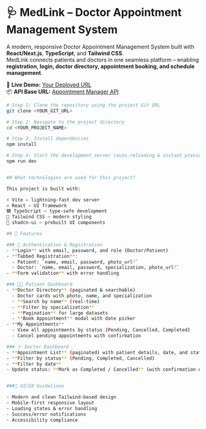 # 🩺 MedLink – Doctor Appointment Management System

A modern, responsive Doctor Appointment Management System built with **React/Next.js**, **TypeScript**, and **Tailwind CSS**.  
MedLink connects patients and doctors in one seamless platform – enabling **registration, login, doctor directory, appointment booking, and schedule management**.  

🚀 **Live Demo:** [Your Deployed URL](https://your-deployment-url.com)  
📦 **API Base URL:** [Appointment Manager API](https://appointment-manager-node.onrender.com/api/v1)  


```sh
# Step 1: Clone the repository using the project Git URL
git clone <YOUR_GIT_URL>

# Step 2: Navigate to the project directory
cd <YOUR_PROJECT_NAME>

# Step 3: Install dependencies
npm install

# Step 4: Start the development server (auto-reloading & instant preview)
npm run dev


## What technologies are used for this project?

This project is built with:

⚡ Vite – lightning-fast dev server
⚛️ React – UI framework
🟦 TypeScript – type-safe development
🎨 Tailwind CSS – modern styling
🧩 shadcn-ui – prebuilt UI components

## 📌 Features

### 👤 Authentication & Registration
- **Login** with email, password, and role (Doctor/Patient)  
- **Tabbed Registration**:  
  - Patient: `name, email, password, photo_url?`  
  - Doctor: `name, email, password, specialization, photo_url?`  
- **Form validation** with error handling  

### 🧑‍⚕️ Patient Dashboard
- **Doctor Directory** (paginated & searchable)  
  - Doctor cards with photo, name, and specialization  
  - **Search by name** (real-time)  
  - **Filter by specialization**  
  - **Pagination** for large datasets  
  - **Book Appointment** modal with date picker  
- **My Appointments**  
  - View all appointments by status (Pending, Cancelled, Completed)  
  - Cancel pending appointments with confirmation  

### 🩺 Doctor Dashboard
- **Appointment List** (paginated) with patient details, date, and status  
- **Filter by status** (Pending, Completed, Cancelled)  
- **Filter by date**  
- Update status: **Mark as Completed / Cancelled** (with confirmation dialogs)  


###🎨 UI/UX Guidelines

- Modern and clean Tailwind-based design
- Mobile-first responsive layout
- Loading states & error handling
- Success/error notifications
- Accessibility compliance